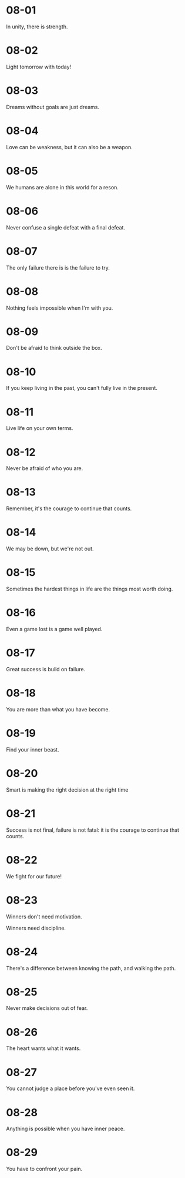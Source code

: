 # 08-01

In unity, there is strength.

# 08-02

Light tomorrow with today!

# 08-03

Dreams without goals are just dreams.

# 08-04

Love can be weakness, but it can also be a weapon.

# 08-05

We humans are alone in this world for a reson.

# 08-06

Never confuse a single defeat with a final defeat.

# 08-07

The only failure there is is the failure to try.

# 08-08

Nothing feels impossible when I'm with you.

# 08-09

Don't be afraid to think outside the box.

# 08-10

If you keep living in the past, you can't fully live in the present.

# 08-11

Live life on your own terms.

# 08-12

Never be afraid of who you are.

# 08-13

Remember, it's the courage to continue that counts.

# 08-14

We may be down, but we're not out.

# 08-15

Sometimes the hardest things in life are the things most worth doing.

# 08-16

Even a game lost is a game well played.

# 08-17

Great success is build on failure.

# 08-18

You are more than what you have become.

# 08-19

Find your inner beast.

# 08-20

Smart is making the right decision at the right time

# 08-21

Success is not final, failure is not fatal: it is the courage to continue that counts.

# 08-22

We fight for our future!

# 08-23

Winners don't need motivation.

Winners need discipline.

# 08-24

There's a difference between knowing the path, and walking the path.

# 08-25

Never make decisions out of fear.

# 08-26

The heart wants what it wants.

# 08-27

You cannot judge a place before you've even seen it.

# 08-28

Anything is possible when you have inner peace.

# 08-29

You have to confront your pain.
